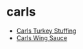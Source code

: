 # carls

 * [Carls Turkey Stuffing](../../index/c/carls-turkey-stuffing.json)
 * [Carls Wing Sauce](../../index/c/carls-wing-sauce.json)
